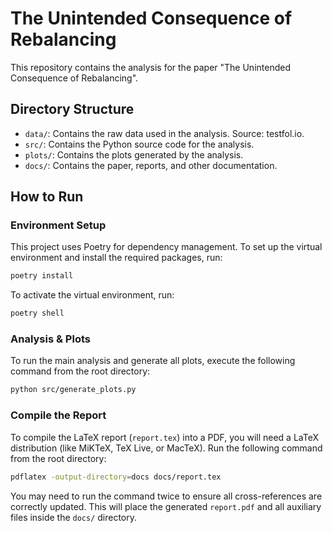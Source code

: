 # The Unintended Consequence of Rebalancing

This repository contains the analysis for the paper "The Unintended Consequence of Rebalancing".

## Directory Structure

- `data/`: Contains the raw data used in the analysis. Source: testfol.io.
- `src/`: Contains the Python source code for the analysis.
- `plots/`: Contains the plots generated by the analysis.
- `docs/`: Contains the paper, reports, and other documentation.

## How to Run

### Environment Setup

This project uses Poetry for dependency management. To set up the virtual environment and install the required packages, run:

```bash
poetry install
```

To activate the virtual environment, run:

```bash
poetry shell
```

### Analysis & Plots

To run the main analysis and generate all plots, execute the following command from the root directory:

```bash
python src/generate_plots.py
```

### Compile the Report

To compile the LaTeX report (`report.tex`) into a PDF, you will need a LaTeX distribution (like MiKTeX, TeX Live, or MacTeX). Run the following command from the root directory:

```bash
pdflatex -output-directory=docs docs/report.tex
```

You may need to run the command twice to ensure all cross-references are correctly updated. This will place the generated `report.pdf` and all auxiliary files inside the `docs/` directory.